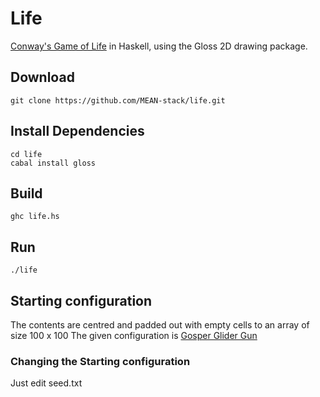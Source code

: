 # Life

[Conway's Game of Life](https://en.wikipedia.org/wiki/Conway%27s_Game_of_Life) in Haskell, using the Gloss 2D drawing package.

## Download
```
git clone https://github.com/MEAN-stack/life.git
```
## Install Dependencies
```
cd life
cabal install gloss
```

## Build
```
ghc life.hs
```
## Run
```
./life
```
## Starting configuration

The contents are centred and padded out with empty cells to an array of size 100 x 100
The given configuration is [Gosper Glider Gun](https://www.conwaylife.com/wiki/Gosper_glider_gun)

### Changing the Starting configuration

Just edit seed.txt
